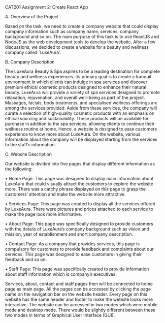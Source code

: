 CAT201 Assignment 2: Create React App

A. Overview of the Project

Based on the task, we need to create a company website that could display company information such as company name, services, company background and so on. The main purpose of this task is to use ReactJS and NodeJS as the web development tools to develop the website. After a few discussions, we decided to create a website for a beauty and wellness company called ‘LuxeAura’. 

B. Company Description

The LuxeAura Beauty & Spa aspires to be a leading destination for complete beauty and wellness experiences. Its primary goal is to create a tranquil environment in which clients can indulge in spa services and discover premium ethical cosmetic products designed to enhance their natural beauty.
LuxeAura will provide a variety of spa services designed to promote relaxation, rejuvenation, and overall well-being as part of the project. Massages, facials, body treatments, and specialised wellness offerings are among the services provided. Aside from these services, the company will curate a selection of high-quality cosmetic products with an emphasis on ethical sourcing and sustainability. These products will be available for purchase in addition to the spa services, allowing clients to continue their wellness routine at home.
Hence, a website is designed to ease customers experience to know more about LuxeAura. On the website, various information about the company will be displayed starting from the services to the staff’s information.

C. Website Description

Our website is divided into five pages that display different information as the following:

•	Home Page:
This page was designed to display main information about LuxeAura that could visually attract the customers to explore the website more. There was a catchy phrase displayed on this page to grasp the customers’ attention and make the website more attractive. 

•	Services Page:
This page was created to display all the services offered by LuxeAura. There were pictures and prices attached to each service to make the page look more informative.

•	About Page:
This page was specifically designed to provide customers with the details of LuxeAura’s company background such as vision and mission, year of establishment and short company description.

 
•	Contact Page:
As a company that provides services, this page is compulsory for customers to provide feedback and complaints about our services. This page was designed to ease customers in giving their feedback and so on.

•	Staff Page:
This page was specifically created to provide information about staff information which is company’s executives.

Services, about, contact and staff pages then will be connected to home page as main page. All the pages can be accessed by clicking the page name on the navigation bar on the website header. Every page on this website has the same header and footer to make the website looks more interactive. The website can be accessed in two modes which were mobile mode and desktop mode. There would be slightly different between these two modes in terms of Graphical User Interface (GUI).
 
